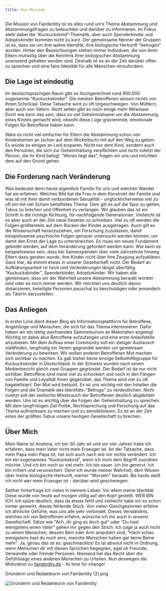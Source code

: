 ```yaml
---
title: Die Mission
---
```

Die Mission von Fairdentity ist es alles rund um’s Thema Abstammung und Abstammungsfragen zu beleuchten und darüber zu informieren. Im Fokus steht dabei die “Kuckuckskind”-Thematik, aber auch Spenderkinder und Adoptivkinder kommen nicht zu kurz.
Der gemeinsame Nenner der Gruppen ist es, dass sie um ihre wahre Identität, ihre biologische Herkunft “betrogen” wurden. Hinter den Bezeichnungen stehen immer Individuen, die von ihren Eltern mutwillig über die Kenntnis ihrer biologischen Abstammung unwissend gehalten worden sind. Deshalb ist es an der Zeit darüber offen zu sprechen und eine faire Identität für alle Menschen einzufordern.

## Die Lage ist eindeutig

Im deutschsprachigen Raum gibt es hochgerechnet rund 900.000 sogenannte "Kuckuckskinder". Die meisten Betroffenen wissen nichts von ihrem Schicksal. Diese Tatsache wird zu oft totgeschwiegen. Von Müttern, aber auch von Vätern. Nicht selten gibt es noch einige mehr Mitwisser. Doch wie kann das sein, dass so viel Geheimnistuerei um die Abstammung eines Kindes gemacht wird, obwohl diese Lüge gravierende, emotionale Folgen für Betroffene haben kann.

Wäre es nicht viel einfacher für Eltern die Abstammung schon von Kindesbeinen an (schon auf dem Wickeltisch) mit auf den Weg zu geben. Es würde so einiges an Leid ersparen. Nicht nur dem Kind, sondern auch den Personen, die sich zur Geheimhaltung verpflichten und nicht zuletzt der Person, die ihr Kind belügt.
“Woran liegt das”, fragen wir uns und möchten dem auf den Grund gehen.

## Die Forderung nach Veränderung

Was bedeutet denn heute eigentlich Familie für uns und welchen Wandel hat sie erfahren. Welches Bild hat die Frau in dem Konstrukt der Familie und was ist mit ihrer damit verbundenen Sexualität - unglücklicherweise viel zu oft ein mit viel Scham behaftetes Thema. Dem gilt es auf die Spur zu gehen, Tabus zu brechen und Offenheit zu verlangen. Wir glauben das ist ein Schritt in die richtige Richtung, für nachfolgende Generationen.
Vielleicht ist es aber auch an der Zeit neue Gesetze zu schreiben. Viel zu oft werden die Folgen größtenteils auf dem Rücken der Kinder ausgetragen. Auch gilt es die Wissenschaft heranzuziehen, um Forschung zuzulassen, damit beispielsweise psychische Folgen genauer untersucht werden können, um damit den Ernst der Lage zu unterstreichen. Es muss ein neues Fundament gebildet werden, auf dem Veränderung gefordert werden kann. Wie kann es beispielsweise sein, dass bei Samenspenden über viele Jahrzehnte hinweg Eltern dazu geraten wurde, ihre Kinder nicht über ihre Zeugung aufzuklären. Ganz klar, da stimmt etwas in unserer Gesellschaft nicht.
Der Bedarf an Aufklärungsarbeit ist hoch und Veränderungen längst überfällig. "Kuckuckskinder", Spenderkinder, Adoptivkinder: Wir haben alle gemeinsam, dass wir der Wahrheit unsere Abstammung beraubt worden sind oder es noch immer werden. Wir möchten uns deutlich davon distanzieren, beteiligte Personen pauschal zu beschuldigen oder jemande/n als TäterIn darzustellen.

## Das Anliegen

In erster Linie dient dieser Blog als Informationsplattform für Betroffene, Angehörige und Menschen, die sich für das Thema interessieren. Dafür haben wir ein stetig wachsendes Sammelsurium an Materialien angelegt. Wichtig ist dabei akut Betroffene aufzufangen und eine erste Anlaufstelle anzubieten. Mit dem Aufbau einer Community soll ein stetiger Austausch stattfinden, langfristig ein Verein gegründet werden um gemeinsam Veränderung zu bewirken. Wir wollen anderen Betroffenen Mut machen sich sichtbar zu machen. Es gab bisher keine einzige Selbsthilfegruppe für Kuckuckskinder in Deutschland. In der Schweiz wurden nach einem Medienbericht gleich zwei Gruppen gegründet. Der Bedarf ist da nur nicht sichtbar. Betroffene sind meist viel zu schockiert und noch in den Fängen von Familie und Loyalität ihnen gegenüber, das Thema wird viel zu oft bagatellisiert. Der Mut wird betäubt.
Es ist uns wichtig mit den Inhalten die Folgen und die Dramatik des Identitäts-"Betrugs" zu verdeutlichen. Nicht zuletzt soll der seelische Missbrauch der Betroffenen deutlich abgebildet werden. Uns ist es wichtig über die Folgen der Geheimhaltung zu sprechen. Mit dem langfristigen Ziel Politik, Rechtsprechung und Forschung auf das Thema aufmerksam zu machen und zu sensibilisieren. Es ist an der Zeit eines der größten Tabus unsere heutigen Gesellschaft zu brechen.

## Über Mich

Mein Name ist Analena, ich bin 30 Jahr alt und vor vier Jahren habe ich erfahren, dass mein Vater nicht mein Erzeuger ist. An der Tatsache, dass mein Papa mein Papa ist, hat sich auch nach wie vor nichts verändert. Ich bin ein sogenanntes "Kuckuckskind", wenn ich mich dem Begriff zuordnen möchte. Und ich bin noch so viel mehr. Ich bin sauer. Ich bin genervt. Ich bin irritiert und verunsichert. Denn ich wurde meiner Wahrheit, dem Wissen über meine biologische Herkunft, meiner "Wurzeln" beraubt. Bis heute weiß ich nicht wer mein Erzeuger ist - darüber wird geschwiegen.

Seither hinterfrage ich vieles in meinem Leben. Vor allem meine Identität. Diese wurde von heute auf morgen völlig auf den Kopf gestellt. WER BIN ICH. Ich spüre deutlich, dass da etwas fehlt und vielleicht habe ich es schon immer gemerkt, dieses fehlende Stück. Von vielen Gleichgesinnten erfahre ich ähnliche Gefühle, was uns alle sehr verbindet. Dieses Verständnis, welches ich von Betroffenen erfahre, wünsche ich mir auch in unserer Gesellschaft. Sätze wie "Ach, dir ging es doch gut" oder "Du hast wenigstens einen Vater" gehen mir gegen den Strich. Ich sage ja auch nicht zu einem Menschen, dessen Bein oder Arm amputiert sind, "Hach schau wenigstens hast du noch eins, manche Menschen haben gar keine Beine mehr". Ja, genau das ist es: geschmacklos! Es ist absolut nicht in Ordnung, wenn Menschen dir mit diesen Sprüchen begegnen, egal ob Freunde, Verwandte oder fremde Personen. Niemand hat das Recht über die Gefühlslage eines anderen Menschen zu Urteilen.
Nun deswegen die Motivation zu [fairdentity.de](https://fairdentity.de) - its time for change!

Gründerin und Redakteurin von Fairdentity (2).png

![Gründerin und Redakteurin von Fairdentity](/images/gruenderin_und_redakteurin_von_fairdentity_2_b47d4915f0.png "Gründerin und Redakteurin von Fairdentity")
